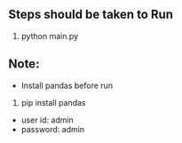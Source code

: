 ## Steps should be taken to Run
1. python main.py

## Note:
* Install pandas before run
1. pip install pandas 


* user id: admin
* password: admin